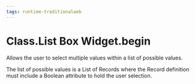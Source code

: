 ```yaml
---
tags: runtime-traditionalweb
---
```


# Class.List Box Widget.begin

Allows the user to select multiple values within a list of possible values.

The list of possible values is a List of Records where the Record definition must include a Boolean attribute to hold the user selection.

